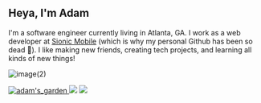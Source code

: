 ## Heya, I'm Adam


I'm a software engineer currently living in Atlanta, GA. I work as a web developer at <a href="https://github.com/adamSionic">Sionic Mobile</a> (which is why my personal Github has been so dead 😬).
I like making new friends, creating tech projects, and learning all kinds of new things!

![image(2)](https://user-images.githubusercontent.com/68540487/161441324-b1d82369-6db7-4bf3-9aaf-a812bc3dc6e4.gif)

<a href="https://adams.land/" target="_blank"> ![adam's_garden](https://user-images.githubusercontent.com/68540487/133674549-b7864c7e-41d5-41ec-b4b0-ac0c85b7c3b6.gif) <a/> 
<img src="https://anlucas.neocities.org/263gggk.gif" /> <img src="https://anlucas.neocities.org/affection.gif" />
